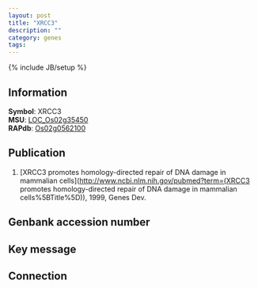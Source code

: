 ```yaml
---
layout: post
title: "XRCC3"
description: ""
category: genes
tags: 
---
```

{% include JB/setup %}

## Information
__Symbol__: XRCC3  
__MSU__: [LOC_Os02g35450](http://rice.plantbiology.msu.edu/cgi-bin/ORF_infopage.cgi?orf=LOC_Os02g35450)  
__RAPdb__: [Os02g0562100](http://rapdb.dna.affrc.go.jp/viewer/gbrowse_details/irgsp1?name=Os02g0562100)  

## Publication
1. [XRCC3 promotes homology-directed repair of DNA damage in mammalian cells](http://www.ncbi.nlm.nih.gov/pubmed?term=(XRCC3 promotes homology-directed repair of DNA damage in mammalian cells%5BTitle%5D)), 1999, Genes Dev.

## Genbank accession number

## Key message

## Connection


